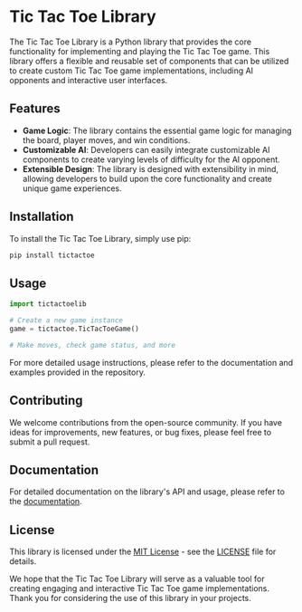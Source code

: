 # Tic Tac Toe Library

The Tic Tac Toe Library is a Python library that provides the core functionality for implementing and playing the Tic Tac Toe game. This library offers a flexible and reusable set of components that can be utilized to create custom Tic Tac Toe game implementations, including AI opponents and interactive user interfaces.

## Features

- **Game Logic**: The library contains the essential game logic for managing the board, player moves, and win conditions.
- **Customizable AI**: Developers can easily integrate customizable AI components to create varying levels of difficulty for the AI opponent.
- **Extensible Design**: The library is designed with extensibility in mind, allowing developers to build upon the core functionality and create unique game experiences.

## Installation

To install the Tic Tac Toe Library, simply use pip:

```bash
pip install tictactoe
```

## Usage

```python
import tictactoelib

# Create a new game instance
game = tictactoe.TicTacToeGame()

# Make moves, check game status, and more
```

For more detailed usage instructions, please refer to the documentation and examples provided in the repository.

## Contributing

We welcome contributions from the open-source community. If you have ideas for improvements, new features, or bug fixes, please feel free to submit a pull request.

## Documentation

For detailed documentation on the library's API and usage, please refer to the [documentation](https://github.com/your-username/tictactoelib/docs).

## License

This library is licensed under the [MIT License](https://opensource.org/licenses/MIT) - see the [LICENSE](LICENSE) file for details.

We hope that the Tic Tac Toe Library will serve as a valuable tool for creating engaging and interactive Tic Tac Toe game implementations. Thank you for considering the use of this library in your projects.
